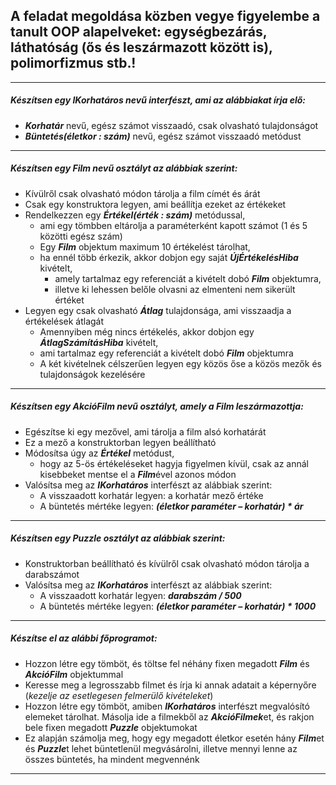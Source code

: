 ﻿</br></br>
## A feladat megoldása közben vegye figyelembe a tanult OOP alapelveket: egységbezárás, láthatóság (ős és leszármazott között is), polimorfizmus stb.! 
----
##### Készítsen egy ***IKorhatáros*** nevű interfészt, ami az alábbiakat írja elő: 
- ***Korhatár*** nevű, egész számot visszaadó, csak olvasható tulajdonságot 
- ***Büntetés(életkor : szám)*** nevű, egész számot visszaadó metódust
----
##### Készítsen egy ***Film*** nevű osztályt az alábbiak szerint: 
- Kívülről csak olvasható módon tárolja a film címét és árát 
- Csak egy konstruktora legyen, ami beállítja ezeket az értékeket 
- Rendelkezzen egy ***Értékel(érték : szám)*** metódussal,
    + ami egy tömbben eltárolja a paraméterként kapott számot (1 és 5 közötti egész szám) 
    + Egy ***Film*** objektum maximum 10 értékelést tárolhat,
    + ha ennél több érkezik, akkor dobjon egy saját ***ÚjÉrtékelésHiba*** kivételt,
      + amely tartalmaz egy referenciát a kivételt dobó ***Film*** objektumra,
      + illetve ki lehessen belőle olvasni az elmenteni nem sikerült értéket
- Legyen egy csak olvasható ***Átlag*** tulajdonsága, ami visszaadja a értékelések átlagát 
    + Amennyiben még nincs értékelés, akkor dobjon egy ***ÁtlagSzámításHiba*** kivételt,
    + ami tartalmaz egy referenciát a kivételt dobó ***Film*** objektumra 
    + A két kivételnek célszerűen legyen egy közös őse a közös mezők és tulajdonságok kezelésére 
----
##### Készítsen egy ***AkcióFilm*** nevű osztályt, amely a ***Film*** leszármazottja: 
- Egészítse ki egy mezővel, ami tárolja a film alsó korhatárát 
- Ez a mező a konstruktorban legyen beállítható 
- Módosítsa úgy az ***Értékel*** metódust,
  + hogy az 5-ös értékeléseket hagyja figyelmen kívül, csak az annál kisebbeket mentse el a ***Film***ével azonos módon 
- Valósítsa meg az ***IKorhatáros*** interfészt az alábbiak szerint: 
    + A visszaadott korhatár legyen: a korhatár mező értéke 
    + A büntetés mértéke legyen: ***(életkor paraméter – korhatár) * ár***
----
##### Készítsen egy ***Puzzle*** osztályt az alábbiak szerint: 
- Konstruktorban beállítható és kívülről csak olvasható módon tárolja a darabszámot 
- Valósítsa meg az ***IKorhatáros*** interfészt az alábbiak szerint: 
    + A visszaadott korhatár legyen: ***darabszám / 500***
    + A büntetés mértéke legyen: ***(életkor paraméter – korhatár) * 1000***
----
##### Készítse el az alábbi főprogramot: 
- Hozzon létre egy tömböt, és töltse fel néhány fixen megadott ***Film*** és ***AkcióFilm*** objektummal 
- Keresse meg a legrosszabb filmet és írja ki annak adatait a képernyőre (*kezelje az esetlegesen 
felmerülő kivételeket*)
- Hozzon létre egy tömböt, amiben ***IKorhatáros*** interfészt megvalósító elemeket tárolhat. 
Másolja ide a filmekből az ***AkcióFilmek***et, és rakjon bele fixen megadott ***Puzzle*** objektumokat 
- Ez alapján számolja meg, hogy egy megadott életkor esetén hány ***Film***et és ***Puzzle***t lehet 
büntetlenül megvásárolni, illetve mennyi lenne az összes büntetés, ha mindent megvennénk 
----
</br></br></br></br></br></br>